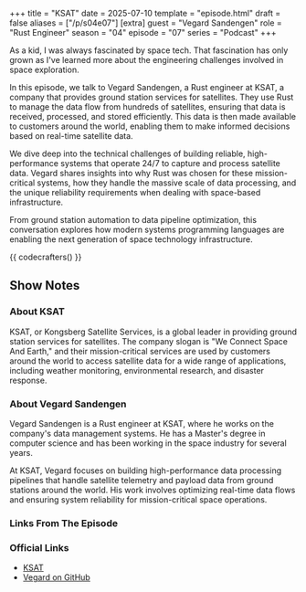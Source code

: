 +++
title = "KSAT"
date = 2025-07-10
template = "episode.html"
draft = false
aliases = ["/p/s04e07"]
[extra]
guest = "Vegard Sandengen"
role = "Rust Engineer"
season = "04"
episode = "07"
series = "Podcast"
+++

As a kid, I was always fascinated by space tech.
That fascination has only grown as I've learned more about the engineering challenges involved in space exploration.

In this episode, we talk to Vegard Sandengen, a Rust engineer at KSAT, a company that provides ground station services for satellites.
They use Rust to manage the data flow from hundreds of satellites, ensuring that data is received, processed, and stored efficiently.
This data is then made available to customers around the world, enabling them to make informed decisions based on real-time satellite data.

We dive deep into the technical challenges of building reliable, high-performance systems that operate 24/7 to capture and process satellite data.
Vegard shares insights into why Rust was chosen for these mission-critical systems, how they handle the massive scale of data processing,
and the unique reliability requirements when dealing with space-based infrastructure.

From ground station automation to data pipeline optimization, this conversation explores how modern systems programming languages
are enabling the next generation of space technology infrastructure.

{{ codecrafters() }}

## Show Notes

### About KSAT 

KSAT, or Kongsberg Satellite Services, is a global leader in providing ground station services for satellites.
The company slogan is "We Connect Space And Earth," and their mission-critical services are used by customers around the world to access satellite data
for a wide range of applications, including weather monitoring, environmental research, and disaster response.

### About Vegard Sandengen 

Vegard Sandengen is a Rust engineer at KSAT, where he works on the company's data management systems.
He has a Master's degree in computer science and has been working in the space industry for several years.

At KSAT, Vegard focuses on building high-performance data processing pipelines that handle satellite telemetry and payload data
from ground stations around the world. His work involves optimizing real-time data flows and ensuring system reliability
for mission-critical space operations.


### Links From The Episode

### Official Links

- [KSAT](https://www.ksat.no/)
- [Vegard on GitHub](https://github.com/veeg)
